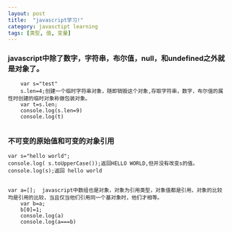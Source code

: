 ```yaml
---
layout: post
title:  "javascript学习!"
category: javasctipt learning
tags: [类型, 值, 变量]
---
```



### javascript中除了数字，字符串，布尔值，null，和undefined之外就是对象了。
```
	var s="test"
	s.len=4;创建一个临时字符串对象，随即销毁这个对象,存取字符串，数字，布尔值的属性时创建的临时对象称做包装对象。
	var t=s.len;
	console.log(s.len=9)
	console.log(t)
	
```

### 不可变的原始值和可变的对象引用
```
var s="hello world";
console.log( s.toUpperCase());返回HELLO WORLD,但并没有改变s的值。
console.log(s);返回 hello world


var a=[];  javascript中数组也是对象，对象为引用类型，对象值都是引用，对象的比较均是引用的比较，当且仅当他们引用同一个基对象时，他们才相等。
	var b=a;
	b[0]=1;
	console.log(a)
	console.log(a===b)

```	
	
	
	
	
	
	
	
	
	
	
	
	
